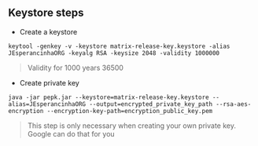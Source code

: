 ## Keystore steps

- Create a keystore

```shell
keytool -genkey -v -keystore matrix-release-key.keystore -alias JEsperancinhaORG -keyalg RSA -keysize 2048 -validity 1000000
```

>Validity for 1000 years 36500

- Create private key


```shell
java -jar pepk.jar --keystore=matrix-release-key.keystore --alias=JEsperancinhaORG --output=encrypted_private_key_path --rsa-aes-encryption --encryption-key-path=encryption_public_key.pem
```
>This step is only necessary when creating your own private key. Google can do that for you